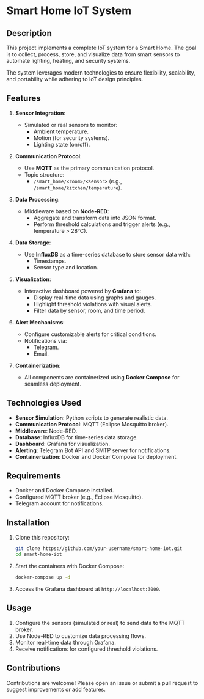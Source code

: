 # Smart Home IoT System

## Description

This project implements a complete IoT system for a Smart Home. The goal is to collect, process, store, and visualize data from smart sensors to automate lighting, heating, and security systems.

The system leverages modern technologies to ensure flexibility, scalability, and portability while adhering to IoT design principles.

## Features

1. **Sensor Integration**:
   - Simulated or real sensors to monitor:
     - Ambient temperature.
     - Motion (for security systems).
     - Lighting state (on/off).

2. **Communication Protocol**:
   - Use **MQTT** as the primary communication protocol.
   - Topic structure:
     - `/smart_home/<room>/<sensor>` (e.g., `/smart_home/kitchen/temperature`).

3. **Data Processing**:
   - Middleware based on **Node-RED**:
     - Aggregate and transform data into JSON format.
     - Perform threshold calculations and trigger alerts (e.g., temperature > 28°C).

4. **Data Storage**:
   - Use **InfluxDB** as a time-series database to store sensor data with:
     - Timestamps.
     - Sensor type and location.

5. **Visualization**:
   - Interactive dashboard powered by **Grafana** to:
     - Display real-time data using graphs and gauges.
     - Highlight threshold violations with visual alerts.
     - Filter data by sensor, room, and time period.

6. **Alert Mechanisms**:
   - Configure customizable alerts for critical conditions.
   - Notifications via:
     - Telegram.
     - Email.

7. **Containerization**:
   - All components are containerized using **Docker Compose** for seamless deployment.

## Technologies Used

- **Sensor Simulation**: Python scripts to generate realistic data.
- **Communication Protocol**: MQTT (Eclipse Mosquitto broker).
- **Middleware**: Node-RED.
- **Database**: InfluxDB for time-series data storage.
- **Dashboard**: Grafana for visualization.
- **Alerting**: Telegram Bot API and SMTP server for notifications.
- **Containerization**: Docker and Docker Compose for deployment.

## Requirements

- Docker and Docker Compose installed.
- Configured MQTT broker (e.g., Eclipse Mosquitto).
- Telegram account for notifications.

## Installation

1. Clone this repository:
   ```bash
   git clone https://github.com/your-username/smart-home-iot.git
   cd smart-home-iot
   ```

2. Start the containers with Docker Compose:
   ```bash
   docker-compose up -d
   ```

3. Access the Grafana dashboard at `http://localhost:3000`.

## Usage

1. Configure the sensors (simulated or real) to send data to the MQTT broker.
2. Use Node-RED to customize data processing flows.
3. Monitor real-time data through Grafana.
4. Receive notifications for configured threshold violations.

## Contributions

Contributions are welcome! Please open an issue or submit a pull request to suggest improvements or add features.
